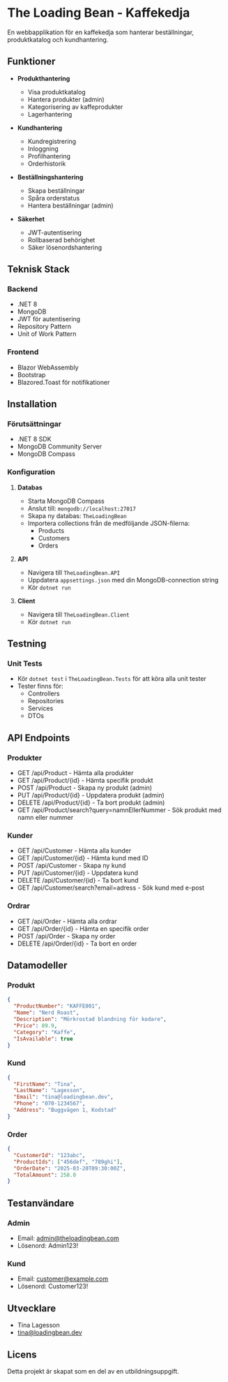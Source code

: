 # The Loading Bean - Kaffekedja

En webbapplikation för en kaffekedja som hanterar beställningar, produktkatalog och kundhantering.

## Funktioner

- **Produkthantering**
  - Visa produktkatalog
  - Hantera produkter (admin)
  - Kategorisering av kaffeprodukter
  - Lagerhantering

- **Kundhantering**
  - Kundregistrering
  - Inloggning
  - Profilhantering
  - Orderhistorik

- **Beställningshantering**
  - Skapa beställningar
  - Spåra orderstatus
  - Hantera beställningar (admin)

- **Säkerhet**
  - JWT-autentisering
  - Rollbaserad behörighet
  - Säker lösenordshantering

## Teknisk Stack

### Backend
- .NET 8
- MongoDB
- JWT för autentisering
- Repository Pattern
- Unit of Work Pattern

### Frontend
- Blazor WebAssembly
- Bootstrap
- Blazored.Toast för notifikationer

## Installation

### Förutsättningar
- .NET 8 SDK
- MongoDB Community Server
- MongoDB Compass

### Konfiguration

1. **Databas**
   - Starta MongoDB Compass
   - Anslut till: `mongodb://localhost:27017`
   - Skapa ny databas: `TheLoadingBean`
   - Importera collections från de medföljande JSON-filerna:
     - Products
     - Customers
     - Orders

2. **API**
   - Navigera till `TheLoadingBean.API`
   - Uppdatera `appsettings.json` med din MongoDB-connection string
   - Kör `dotnet run`

3. **Client**
   - Navigera till `TheLoadingBean.Client`
   - Kör `dotnet run`

## Testning

### Unit Tests
- Kör `dotnet test` i `TheLoadingBean.Tests` för att köra alla unit tester
- Tester finns för:
  - Controllers
  - Repositories
  - Services
  - DTOs

## API Endpoints

### Produkter
- GET /api/Product - Hämta alla produkter
- GET /api/Product/{id} - Hämta specifik produkt
- POST /api/Product - Skapa ny produkt (admin)
- PUT /api/Product/{id} - Uppdatera produkt (admin)
- DELETE /api/Product/{id} - Ta bort produkt (admin)
- GET /api/Product/search?query=namnEllerNummer - Sök produkt med namn eller nummer

### Kunder
- GET /api/Customer - Hämta alla kunder
- GET /api/Customer/{id} - Hämta kund med ID
- POST /api/Customer - Skapa ny kund
- PUT /api/Customer/{id} - Uppdatera kund
- DELETE /api/Customer/{id} - Ta bort kund
- GET /api/Customer/search?email=adress - Sök kund med e-post

### Ordrar
- GET /api/Order - Hämta alla ordrar
- GET /api/Order/{id} - Hämta en specifik order
- POST /api/Order - Skapa ny order
- DELETE /api/Order/{id} - Ta bort en order

## Datamodeller

### Produkt
```json
{
  "ProductNumber": "KAFFE001",
  "Name": "Nerd Roast",
  "Description": "Mörkrostad blandning för kodare",
  "Price": 89.9,
  "Category": "Kaffe",
  "IsAvailable": true
}
```

### Kund
```json
{
  "FirstName": "Tina",
  "LastName": "Lagesson",
  "Email": "tina@loadingbean.dev",
  "Phone": "070-1234567",
  "Address": "Buggvägen 1, Kodstad"
}
```

### Order
```json
{
  "CustomerId": "123abc",
  "ProductIds": ["456def", "789ghi"],
  "OrderDate": "2025-03-20T09:30:00Z",
  "TotalAmount": 258.0
}
```

## Testanvändare

### Admin
- Email: admin@theloadingbean.com
- Lösenord: Admin123!

### Kund
- Email: customer@example.com
- Lösenord: Customer123!

## Utvecklare

- Tina Lagesson
- tina@loadingbean.dev

## Licens
Detta projekt är skapat som en del av en utbildningsuppgift. 